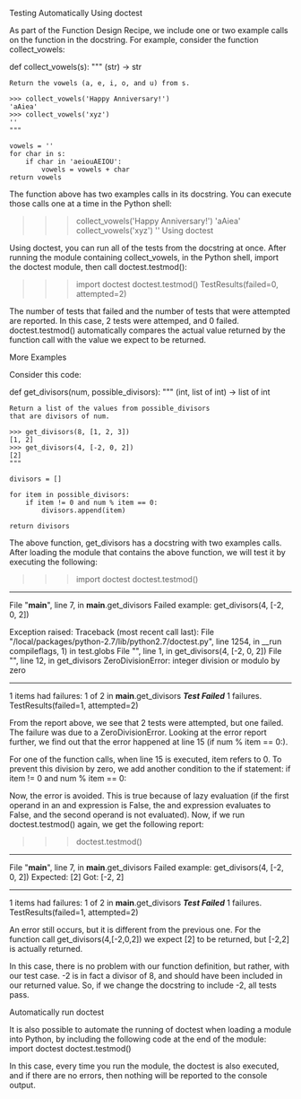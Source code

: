 Testing Automatically Using doctest

As part of the Function Design Recipe, we include one or two example calls on the function in the docstring. For example, consider the function collect_vowels:

def collect_vowels(s):
    """ (str) -> str

    Return the vowels (a, e, i, o, and u) from s.
    
    >>> collect_vowels('Happy Anniversary!')
    'aAiea'
    >>> collect_vowels('xyz')
    ''
    """
    
    vowels = ''
    for char in s:
        if char in 'aeiouAEIOU':
            vowels = vowels + char
    return vowels

The function above has two examples calls in its docstring. You can execute those calls one at a time in the Python shell:
>>> collect_vowels('Happy Anniversary!')
'aAiea'
>>> collect_vowels('xyz')
''
Using doctest

Using doctest, you can run all of the tests from the docstring at once. After running the module containing collect_vowels, in the Python shell, import the doctest module, then call doctest.testmod():

>>> import doctest
>>> doctest.testmod()
TestResults(failed=0, attempted=2)

The number of tests that failed and the number of tests that were attempted are reported. In this case, 2 tests were attemped, and 0 failed. doctest.testmod() automatically compares the actual value returned by the function call with the value we expect to be returned.

More Examples

Consider this code:

def get_divisors(num, possible_divisors):
    """ (int, list of int) -> list of int
    
    Return a list of the values from possible_divisors
    that are divisors of num.
    
    >>> get_divisors(8, [1, 2, 3])
    [1, 2]
    >>> get_divisors(4, [-2, 0, 2])
    [2]
    """

    divisors = []

    for item in possible_divisors:
        if item != 0 and num % item == 0:
            divisors.append(item)

    return divisors

The above function, get_divisors has a docstring with two examples calls. After loading the module that contains the above function, we will test it by executing the following:

>>> import doctest
>>> doctest.testmod()
**********************************************************************
File "__main__", line 7, in __main__.get_divisors
Failed example:
    get_divisors(4, [-2, 0, 2])

Exception raised:
    Traceback (most recent call last):
      File "/local/packages/python-2.7/lib/python2.7/doctest.py", line 1254, in __run
        compileflags, 1) in test.globs
      File "", line 1, in 
        get_divisors(4, [-2, 0, 2])
      File "", line 12, in get_divisors
    ZeroDivisionError: integer division or modulo by zero
**********************************************************************
1 items had failures:
   1 of   2 in __main__.get_divisors
***Test Failed*** 1 failures.
TestResults(failed=1, attempted=2)

From the report above, we see that 2 tests were attempted, but one failed. The failure was due to a ZeroDivisionError. Looking at the error report further, we find out that the error happened at line 15 (if num % item == 0:).

For one of the function calls, when line 15 is executed, item refers to 0. To prevent this division by zero, we add another condition to the if statement: if item != 0 and num % item == 0:

Now, the error is avoided. This is true because of lazy evaluation (if the first operand in an and expression is False, the and expression evaluates to False, and the second operand is not evaluated). Now, if we run doctest.testmod() again, we get the following report:

>>> doctest.testmod()
**********************************************************************
File "__main__", line 7, in __main__.get_divisors
Failed example:
    get_divisors(4, [-2, 0, 2])
Expected:
    [2]
Got:
    [-2, 2]
**********************************************************************
1 items had failures:
   1 of   2 in __main__.get_divisors
***Test Failed*** 1 failures.
TestResults(failed=1, attempted=2)

An error still occurs, but it is different from the previous one. For the function call get_divisors(4,[-2,0,2]) we expect [2] to be returned, but [-2,2] is actually returned.

In this case, there is no problem with our function definition, but rather, with our test case. -2 is in fact a divisor of 8, and should have been included in our returned value. So, if we change the docstring to include -2, all tests pass.

Automatically run doctest

It is also possible to automate the running of doctest when loading a module into Python, by including the following code at the end of the module:
import doctest
doctest.testmod()

In this case, every time you run the module, the doctest is also executed, and if there are no errors, then nothing will be reported to the console output.